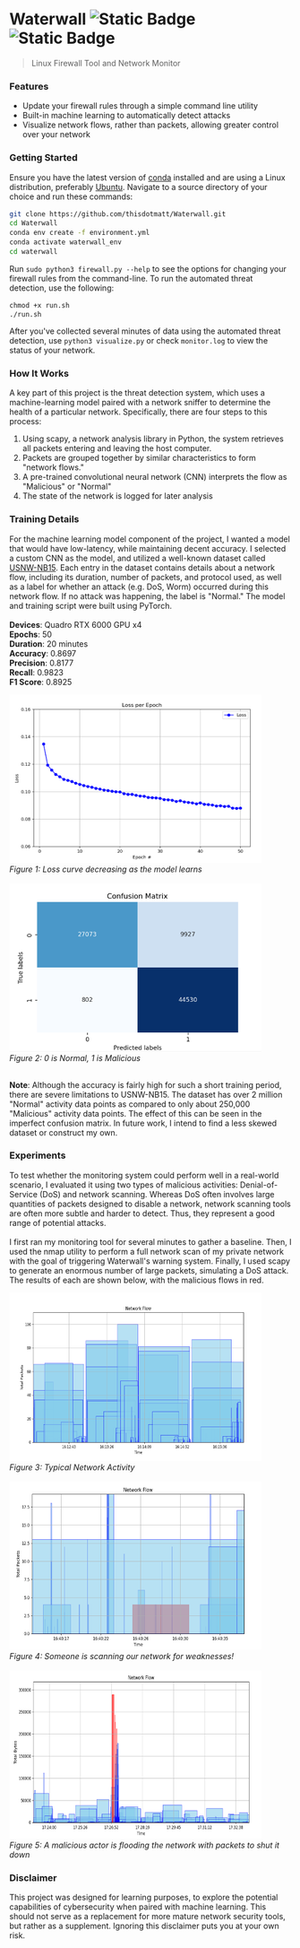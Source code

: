 # Waterwall ![Static Badge](https://img.shields.io/badge/Language-Python-green) ![Static Badge](https://img.shields.io/badge/Area-Cybersecurity-blue)
> Linux Firewall Tool and Network Monitor

### Features
- Update your firewall rules through a simple command line utility
- Built-in machine learning to automatically detect attacks
- Visualize network flows, rather than packets, allowing greater control over your network

### Getting Started
Ensure you have the latest version of [conda](https://docs.conda.io/en/latest/) installed and are using a Linux distribution, preferably [Ubuntu](https://ubuntu.com/download). Navigate to a source directory of your choice and run these commands:
```bash
git clone https://github.com/thisdotmatt/Waterwall.git
cd Waterwall
conda env create -f environment.yml
conda activate waterwall_env
cd waterwall
```

Run `sudo python3 firewall.py --help` to see the options for changing your firewall rules from the command-line.
To run the automated threat detection, use the following:
```
chmod +x run.sh
./run.sh
```
After you've collected several minutes of data using the automated threat detection, use `python3 visualize.py` or check `monitor.log` to view the status of your network.

### How It Works
A key part of this project is the threat detection system, which uses a machine-learning model paired with a network sniffer to determine the health of a particular network. Specifically, there are four steps to this process:
1. Using scapy, a network analysis library in Python, the system retrieves all packets entering and leaving the host computer.
2. Packets are grouped together by similar characteristics to form "network flows."
3. A pre-trained convolutional neural network (CNN) interprets the flow as "Malicious" or "Normal"
4. The state of the network is logged for later analysis

### Training Details
For the machine learning model component of the project, I wanted a model that would have low-latency, while maintaining decent accuracy. I selected a custom CNN as the model, and utilized a well-known dataset called [USNW-NB15](https://research.unsw.edu.au/projects/unsw-nb15-dataset). Each entry in the dataset contains details about a network flow, including its duration, number of packets, and protocol used, as well as a label for whether an attack (e.g. DoS, Worm) occurred during this network flow. If no attack was happening, the label is "Normal." The model and training script were built using PyTorch.
<br><br>
**Devices**: Quadro RTX 6000 GPU x4<br>
**Epochs**: 50<br>
**Duration**: 20 minutes<br>
**Accuracy**: 0.8697<br>
**Precision**: 0.8177<br>
**Recall**: 0.9823<br>
**F1 Score**: 0.8925<br>

<img src="./media/epoch_loss.png" width="450" height="300" /><br>
<i>Figure 1: Loss curve decreasing as the model learns</i><br><br>
<img src="./media/confusion_8172024.png" width="450" height="300" /><br>
<i>Figure 2: 0 is Normal, 1 is Malicious</i><br><br>

**Note**: Although the accuracy is fairly high for such a short training period, there are severe limitations to USNW-NB15. The dataset has over 2 million "Normal" activity data points as compared to only about 250,000 "Malicious" activity data points. The effect of this can be seen in the imperfect confusion matrix. In future work, I intend to find a less skewed dataset or construct my own.

### Experiments
To test whether the monitoring system could perform well in a real-world scenario, I evaluated it using two types of malicious activities: Denial-of-Service (DoS) and network scanning. Whereas DoS often involves large quantities of packets designed to disable a network, network scanning tools are often more subtle and harder to detect. Thus, they represent a good range of potential attacks.
<br><br>I first ran my monitoring tool for several minutes to gather a baseline. Then, I used the nmap utility to perform a full network scan of my private network with the goal of triggering Waterwall's warning system. Finally, I used scapy to generate an enormous number of large packets, simulating a DoS attack. The results of each are shown below, with the malicious flows in red.

<img src="./media/network_flow.png" width="450" height="300" /><br>
*Figure 3: Typical Network Activity*
<br>
<br>
<img src="./media/network_scan.png" width="450" height="300" /><br>
*Figure 4: Someone is scanning our network for weaknesses!*
<br>
<br>
<img src="./media/dos_simulated.png" width="450" height="300" /><br>
*Figure 5: A malicious actor is flooding the network with packets to shut it down*

### Disclaimer
This project was designed for learning purposes, to explore the potential capabilities of cybersecurity when paired with machine learning. This should not serve as a replacement for more mature network security tools, but rather as a supplement. Ignoring this disclaimer puts you at your own risk.